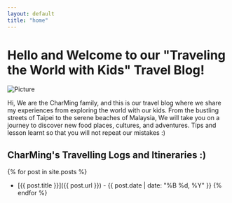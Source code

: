```yaml
---
layout: default
title: "home"
---
```


# Hello and Welcome to our "Traveling the World with Kids" Travel Blog!

<div class="image-container">
  <img src="{{ 'assets/images/beautiful-taiwan-popumon-hehuanshan-east-peak.jpg' | relative_url }}" alt="Picture">
</div>

Hi, We are the CharMing family, and this is our travel blog where we share my experiences from exploring the world with our kids. From the bustling streets of Taipei to the serene beaches of Malaysia, We will take you on a journey to discover new food places, cultures, and adventures. Tips and lesson learnt so that you will not repeat our mistakes :)

## CharMing's Travelling Logs and Itineraries :)
{% for post in site.posts %}
  * [{{ post.title }}]({{ post.url }}) - {{ post.date | date: "%B %d, %Y" }}
{% endfor %}
